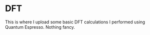 # DFT
This is where I upload some basic DFT calculations I performed using Quantum Espresso. Nothing fancy.
